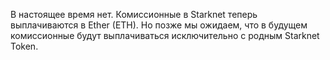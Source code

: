 В настоящее время нет. Комиссионные в Starknet теперь выплачиваются в Ether (ETH). Но позже мы ожидаем, что в будущем комиссионные будут выплачиваться исключительно с родным Starknet Token.